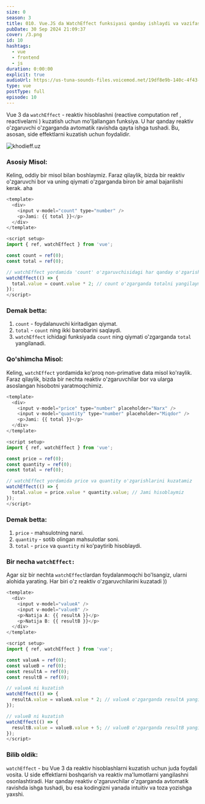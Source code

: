 ```yaml
---
size: 0
season: 3
title: 010. Vue.JS da WatchEffect funksiyasi qanday ishlaydi va vazifasi nima ?
pubDate: 30 Sep 2024 21:09:37
cover: /3.png
id: 10
hashtags:
  - vue
  - frontend
  - js
duration: 0:00:00
explicit: true
audioUrl: https://us-tuna-sounds-files.voicemod.net/19df8e9b-140c-4f43-8c0e-09c162821765-1658350707858.mp3
type: vue
postType: full
episode: 10
---
```


Vue 3 da `watchEffect` - reaktiv hisoblashni (reactive computation ref , reactivelarni ) kuzatish uchun mo'ljallangan funksiya. U har qanday reaktiv o'zgaruvchi o'zgarganda avtomatik ravishda qayta ishga tushadi. Bu, asosan, side effektlarni kuzatish uchun foydalidir.

![khodieff.uz](https://blog.openreplay.com/images/discovering-vue-composition-api-with-examples/images/hero.png "khodieff.uz")

### Asosiy Misol:

Keling, oddiy bir misol bilan boshlaymiz. Faraz qilaylik, bizda bir reaktiv o'zgaruvchi bor va uning qiymati o'zgarganda biron bir amal bajarilishi kerak. aha

```javascript
<template>
  <div>
    <input v-model="count" type="number" />
    <p>Jami: {{ total }}</p>
  </div>
</template>

<script setup>
import { ref, watchEffect } from 'vue';

const count = ref(0);
const total = ref(0);

// watchEffect yordamida 'count' o'zgaruvchisidagi har qanday o'zgarishni kuzatamiz
watchEffect(() => {
  total.value = count.value * 2; // count o'zgarganda totalni yangilaymiz
});
</script>
```

### Demak betta:

1. `count` - foydalanuvchi kiritadigan qiymat.
2. `total` - `count` ning ikki barobarini saqlaydi.
3. `watchEffect` ichidagi funksiyada `count` ning qiymati o'zgarganda `total` yangilanadi.

### Qo'shimcha Misol:

Keling, `watchEffect` yordamida ko'proq non-primative data misol ko'raylik. Faraz qilaylik, bizda bir nechta reaktiv o'zgaruvchilar bor va ularga asoslangan hisobotni yaratmoqchimiz.

```javascript
<template>
  <div>
    <input v-model="price" type="number" placeholder="Narx" />
    <input v-model="quantity" type="number" placeholder="Miqdor" />
    <p>Jami: {{ total }}</p>
  </div>
</template>

<script setup>
import { ref, watchEffect } from 'vue';

const price = ref(0);
const quantity = ref(0);
const total = ref(0);

// watchEffect yordamida price va quantity o'zgarishlarini kuzatamiz
watchEffect(() => {
  total.value = price.value * quantity.value; // Jami hisoblaymiz
});
</script>
```

### Demak betta:

1. `price` - mahsulotning narxi.
2. `quantity` - sotib olingan mahsulotlar soni.
3. `total` - `price` va `quantity` ni ko'paytirib hisoblaydi.

### Bir necha `watchEffect:`

Agar siz bir nechta `watchEffect`lardan foydalanmoqchi bo'lsangiz, ularni alohida yarating. Har biri o'z reaktiv o'zgaruvchilarini kuzatadi ))

```javascript
<template>
  <div>
    <input v-model="valueA" />
    <input v-model="valueB" />
    <p>Natija A: {{ resultA }}</p>
    <p>Natija B: {{ resultB }}</p>
  </div>
</template>

<script setup>
import { ref, watchEffect } from 'vue';

const valueA = ref(0);
const valueB = ref(0);
const resultA = ref(0);
const resultB = ref(0);

// valueA ni kuzatish
watchEffect(() => {
  resultA.value = valueA.value * 2; // valueA o'zgarganda resultA yangilanadi
});

// valueB ni kuzatish
watchEffect(() => {
  resultB.value = valueB.value + 5; // valueB o'zgarganda resultB yangilanadi
});
</script>
```

### Bilib oldik:

`watchEffect` - bu Vue 3 da reaktiv hisoblashlarni kuzatish uchun juda foydali vosita. U side effektlarni boshqarish va reaktiv ma'lumotlarni yangilashni osonlashtiradi. Har qanday reaktiv o'zgaruvchilar o'zgarganda avtomatik ravishda ishga tushadi, bu esa kodingizni yanada intuitiv va toza yozishga yaxshi.
